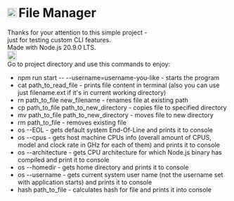 <!-- # node.js-file-manager -->
# <img src="https://upload.wikimedia.org/wikipedia/commons/thumb/d/d9/Node.js_logo.svg/1920px-Node.js_logo.svg.png" alt="Node.js" height="21"/>&#8239;File Manager
Thanks for your attention to this simple project -  
just for testing custom CLI features.  
Made with Node.js 20.9.0 LTS.  
<img src="https://rolling-scopes-school.github.io/front42-JSFE2021Q1/presentation/z/front42.jpg" alt="logo" height="21"/>  
Go to project directory and use this commands to enjoy:
- npm run start -- --username=username-you-like - starts the program 
- cat path_to_read_file - prints file content in terminal (also you can use just filename.ext if it's in current working directory)
- rn path_to_file new_filename - renames file at existing path
- cp path_to_file path_to_new_directory - copies file to specified directory
- mv path_to_file path_to_new_directory - moves file to new directory
- rm path_to_file - removes existing file
- os --EOL - gets default system End-Of-Line and prints it to console
- os --cpus - gets host machine CPUs info (overall amount of CPUS, model and clock rate in GHz for each of them) and prints it to console
- os --architecture - gets CPU architecture for which Node.js binary has compiled and print it to console
- os --homedir - gets home directory and prints it to console
- os --username - gets current system user name (not the username set with application starts) and prints it to console
- hash path_to_file - calculates hash for file and prints it into console